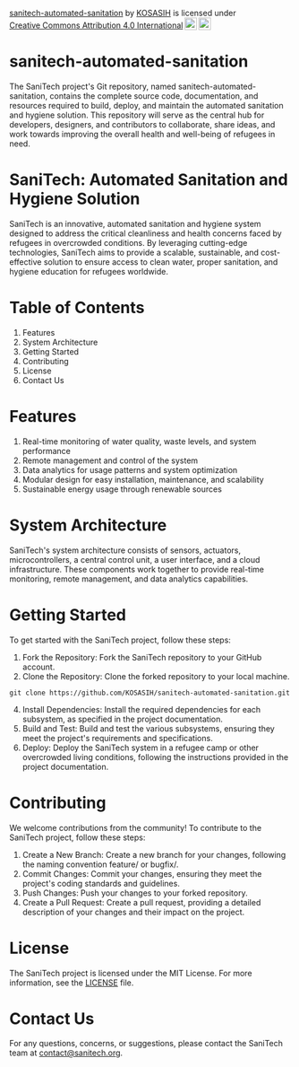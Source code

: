 <p xmlns:cc="http://creativecommons.org/ns#" xmlns:dct="http://purl.org/dc/terms/"><a property="dct:title" rel="cc:attributionURL" href="https://github.com/KOSASIH/sanitech-automated-sanitation">sanitech-automated-sanitation</a> by <a rel="cc:attributionURL dct:creator" property="cc:attributionName" href="https://www.linkedin.com/in/kosasih-81b46b5a">KOSASIH</a> is licensed under <a href="https://creativecommons.org/licenses/by/4.0/?ref=chooser-v1" target="_blank" rel="license noopener noreferrer" style="display:inline-block;">Creative Commons Attribution 4.0 International<img style="height:22px!important;margin-left:3px;vertical-align:text-bottom;" src="https://mirrors.creativecommons.org/presskit/icons/cc.svg?ref=chooser-v1" alt=""><img style="height:22px!important;margin-left:3px;vertical-align:text-bottom;" src="https://mirrors.creativecommons.org/presskit/icons/by.svg?ref=chooser-v1" alt=""></a></p>

# sanitech-automated-sanitation

The SaniTech project's Git repository, named sanitech-automated-sanitation, contains the complete source code, documentation, and resources required to build, deploy, and maintain the automated sanitation and hygiene solution.
This repository will serve as the central hub for developers, designers, and contributors to collaborate, share ideas, and work towards improving the overall health and well-being of refugees in need.

# SaniTech: Automated Sanitation and Hygiene Solution
SaniTech is an innovative, automated sanitation and hygiene system designed to address the critical cleanliness and health concerns faced by refugees in overcrowded conditions. By leveraging cutting-edge technologies, SaniTech aims to provide a scalable, sustainable, and cost-effective solution to ensure access to clean water, proper sanitation, and hygiene education for refugees worldwide.

# Table of Contents

1. Features
2. System Architecture
3. Getting Started
4. Contributing
5. License
6. Contact Us

# Features

1. Real-time monitoring of water quality, waste levels, and system performance
2. Remote management and control of the system
3. Data analytics for usage patterns and system optimization
4. Modular design for easy installation, maintenance, and scalability
5. Sustainable energy usage through renewable sources

# System Architecture

SaniTech's system architecture consists of sensors, actuators, microcontrollers, a central control unit, a user interface, and a cloud infrastructure. These components work together to provide real-time monitoring, remote management, and data analytics capabilities.

# Getting Started

To get started with the SaniTech project, follow these steps:

1. Fork the Repository: Fork the SaniTech repository to your GitHub account.
2. Clone the Repository: Clone the forked repository to your local machine.

`git clone https://github.com/KOSASIH/sanitech-automated-sanitation.git`

4. Install Dependencies: Install the required dependencies for each subsystem, as specified in the project documentation.
5. Build and Test: Build and test the various subsystems, ensuring they meet the project's requirements and specifications.
6. Deploy: Deploy the SaniTech system in a refugee camp or other overcrowded living conditions, following the instructions provided in the project documentation.

# Contributing

We welcome contributions from the community! To contribute to the SaniTech project, follow these steps:

1. Create a New Branch: Create a new branch for your changes, following the naming convention feature/<name> or bugfix/<name>.
2. Commit Changes: Commit your changes, ensuring they meet the project's coding standards and guidelines.
3. Push Changes: Push your changes to your forked repository.
4. Create a Pull Request: Create a pull request, providing a detailed description of your changes and their impact on the project.

# License

The SaniTech project is licensed under the MIT License. For more information, see the [LICENSE](LICENSE.md) file.

# Contact Us

For any questions, concerns, or suggestions, please contact the SaniTech team at contact@sanitech.org.
